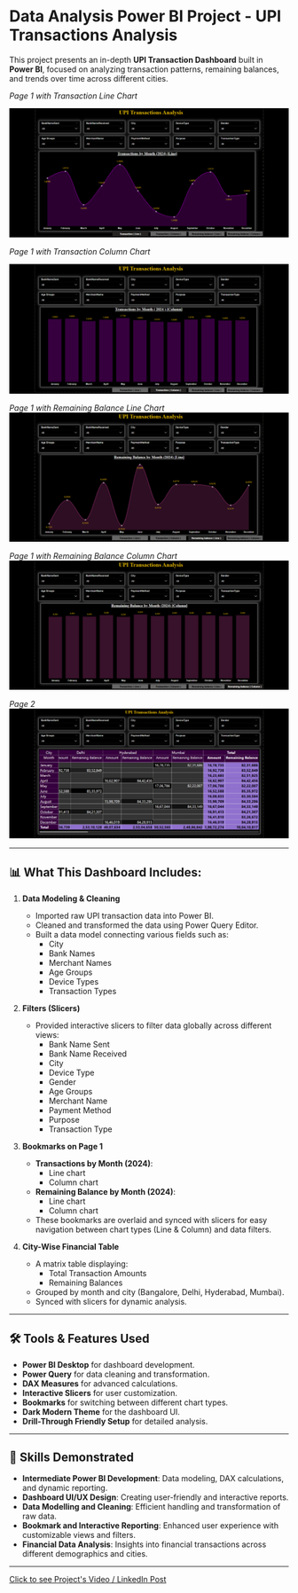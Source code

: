 # Data Analysis Power BI Project - UPI Transactions Analysis

This project presents an in-depth **UPI Transaction Dashboard** built in **Power BI**, focused on analyzing transaction patterns, remaining balances, and trends over time across different cities.

*Page 1 with Transaction Line Chart*

![Page_1_transaction_line](Page_1_transaction_line.png)

*Page 1 with Transaction Column Chart*

![Page_1_transaction_column](Page_1_transaction_column.png)

*Page 1 with Remaining Balance Line Chart*
![Page_1_remaining_balance_line](Page_1_remaining_balance_line.png)

*Page 1 with Remaining Balance Column Chart*
![Page_1_remaining_balance_column](Page_1_remaining_balance_column.png)

*Page 2*
![Page_2.](Page_2.png)

---

## 📊 What This Dashboard Includes:
1. **Data Modeling & Cleaning**
   - Imported raw UPI transaction data into Power BI.
   - Cleaned and transformed the data using Power Query Editor.
   - Built a data model connecting various fields such as:
     - City
     - Bank Names
     - Merchant Names
     - Age Groups
     - Device Types
     - Transaction Types

2. **Filters (Slicers)**
   - Provided interactive slicers to filter data globally across different views:
     - Bank Name Sent
     - Bank Name Received
     - City
     - Device Type
     - Gender
     - Age Groups
     - Merchant Name
     - Payment Method
     - Purpose
     - Transaction Type

3. **Bookmarks on Page 1**
   - **Transactions by Month (2024)**:
     - Line chart
     - Column chart
   - **Remaining Balance by Month (2024)**:
     - Line chart
     - Column chart
   - These bookmarks are overlaid and synced with slicers for easy navigation between chart types (Line & Column) and data filters.

4. **City-Wise Financial Table**
   - A matrix table displaying:
     - Total Transaction Amounts
     - Remaining Balances
   - Grouped by month and city (Bangalore, Delhi, Hyderabad, Mumbai).
   - Synced with slicers for dynamic analysis.

---

## 🛠 Tools & Features Used
- **Power BI Desktop** for dashboard development.
- **Power Query** for data cleaning and transformation.
- **DAX Measures** for advanced calculations.
- **Interactive Slicers** for user customization.
- **Bookmarks** for switching between different chart types.
- **Dark Modern Theme** for the dashboard UI.
- **Drill-Through Friendly Setup** for detailed analysis.

---

## 💼 Skills Demonstrated
- **Intermediate Power BI Development**: Data modeling, DAX calculations, and dynamic reporting.
- **Dashboard UI/UX Design**: Creating user-friendly and interactive reports.
- **Data Modelling and Cleaning**: Efficient handling and transformation of raw data.
- **Bookmark and Interactive Reporting**: Enhanced user experience with customizable views and filters.
- **Financial Data Analysis**: Insights into financial transactions across different demographics and cities.

---

[Click to see Project's Video / LinkedIn Post](https://www.linkedin.com/posts/zodrick-john-1689a8256_data-analysis-dataanlaysis-activity-7322226536940453888-mlZ5?utm_source=share&utm_medium=member_desktop&rcm=ACoAAD8mrOABsUmTOAKWlhdQdbjigs27IxTaqzA)
